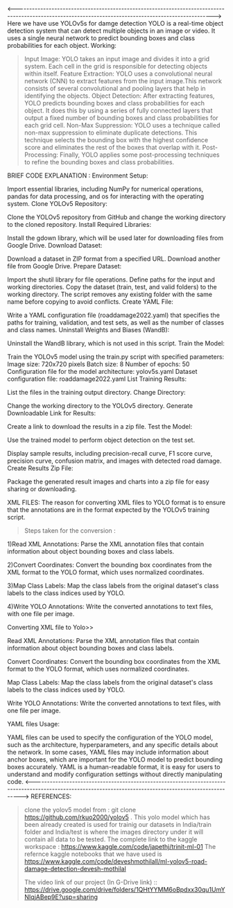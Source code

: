 <----------------------------------------------------------------------------------------------------------------------------------------------------->
Here we have use YOLOv5s for damge detection 
YOLO is a real-time object detection system that can detect multiple objects in an image or video. It uses a single neural network to predict bounding boxes and class probabilities for each object. 
Working:
>Input Image: YOLO takes an input image and divides it into a grid system. Each cell in the grid is responsible for detecting objects within itself.
>Feature Extraction: YOLO uses a convolutional neural network (CNN) to extract features from the input image.This network consists of several convolutional and pooling layers that help in identifying the objects.
>Object Detection: After extracting features, YOLO predicts bounding boxes and class probabilities for each object. It does this by using a series of fully connected layers that output a fixed number of bounding boxes and class probabilities for each grid cell.
>Non-Max Suppression: YOLO uses a technique called non-max suppression to eliminate duplicate detections. This technique selects the bounding box with the highest confidence score and eliminates the rest of the boxes that overlap with it.
>Post-Processing: Finally, YOLO applies some post-processing techniques to refine the bounding boxes and class probabilities.

BRIEF CODE EXPLANATION :
Environment Setup:

Import essential libraries, including NumPy for numerical operations, pandas for data processing, and os for interacting with the operating system.
Clone YOLOv5 Repository:

Clone the YOLOv5 repository from GitHub and change the working directory to the cloned repository.
Install Required Libraries:

Install the gdown library, which will be used later for downloading files from Google Drive.
Download Dataset:

Download a dataset in ZIP format from a specified URL.
Download another file from Google Drive.
Prepare Dataset:

Import the shutil library for file operations.
Define paths for the input and working directories.
Copy the dataset (train, test, and valid folders) to the working directory.
The script removes any existing folder with the same name before copying to avoid conflicts.
Create YAML File:

Write a YAML configuration file (roaddamage2022.yaml) that specifies the paths for training, validation, and test sets, as well as the number of classes and class names.
Uninstall Weights and Biases (WandB):

Uninstall the WandB library, which is not used in this script.
Train the Model:

Train the YOLOv5 model using the train.py script with specified parameters:
Image size: 720x720 pixels
Batch size: 8
Number of epochs: 50
Configuration file for the model architecture: yolov5s.yaml
Dataset configuration file: roaddamage2022.yaml
List Training Results:

List the files in the training output directory.
Change Directory:

Change the working directory to the YOLOv5 directory.
Generate Downloadable Link for Results:

Create a link to download the results in a zip file.
Test the Model:

Use the trained model to perform object detection on the test set.

Display sample results, including precision-recall curve, F1 score curve, precision curve, confusion matrix, and images with detected road damage.
Create Results Zip File:

Package the generated result images and charts into a zip file for easy sharing or downloading.

XML FILES:
The reason for converting XML files to YOLO format is to ensure that the annotations are in the format expected by the YOLOv5 training script.
>Steps taken for the conversion :

1)Read XML Annotations:
Parse the XML annotation files that contain information about object bounding boxes and class labels.

2)Convert Coordinates:
Convert the bounding box coordinates from the XML format to the YOLO format, which uses normalized coordinates.

3)Map Class Labels:
Map the class labels from the original dataset's class labels to the class indices used by YOLO.

4)Write YOLO Annotations:
Write the converted annotations to text files, with one file per image.

Converting XML file to Yolo>>

Read XML Annotations:
Parse the XML annotation files that contain information about object bounding boxes and class labels.

Convert Coordinates:
Convert the bounding box coordinates from the XML format to the YOLO format, which uses normalized coordinates.

Map Class Labels:
Map the class labels from the original dataset's class labels to the class indices used by YOLO.

Write YOLO Annotations:
Write the converted annotations to text files, with one file per image.

YAML files Usage:

YAML files can be used to specify the configuration of the YOLO model, such as the architecture, hyperparameters, and any specific details about the network.
In some cases, YAML files may include information about anchor boxes, which are important for the YOLO model to predict bounding boxes accurately.
YAML is a human-readable format, it is easy for users to understand and modify configuration settings without directly manipulating code.
<-------------------------------------------------------------------------------------------------------------------------------------------------------->
REFERENCES:
>clone the yolov5 model from : git clone https://github.com/rkuo2000/yolov5 . This yolo model which has been already created is used for trainig our datasets in 
 India/train folder  and India/test is where the images directory under it will contain all data to be tested.
>The complete link to the kaggle workspace : https://www.kaggle.com/code/japethj/trinit-ml-01
>The refernce kaggle notebooks that we have used is https://www.kaggle.com/code/deveshmothilall/ml-yolov5-road-damage-detection-devesh-mothilal
>
>The video link of our project (In G-Drive link) :: https://drive.google.com/drive/folders/1QHtYYMM6oBpdxx30qu1UmYNIqjABep9E?usp=sharing
